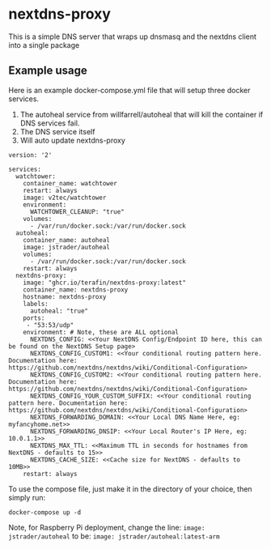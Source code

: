 # nextdns-proxy

This is a simple DNS server that wraps up dnsmasq and the nextdns client into a single package

## Example usage

Here is an example docker-compose.yml file that will setup three docker services.

1. The autoheal service from willfarrell/autoheal that will kill the container if DNS services fail.
2. The DNS service itself
3. Will auto update nextdns-proxy

```
version: '2'

services:
  watchtower:
    container_name: watchtower
    restart: always
    image: v2tec/watchtower
    environment:
      WATCHTOWER_CLEANUP: "true"
    volumes:
      - /var/run/docker.sock:/var/run/docker.sock
  autoheal:
    container_name: autoheal
    image: jstrader/autoheal
    volumes:
      - /var/run/docker.sock:/var/run/docker.sock
    restart: always
  nextdns-proxy:
    image: "ghcr.io/terafin/nextdns-proxy:latest"
    container_name: nextdns-proxy
    hostname: nextdns-proxy
    labels:
      autoheal: "true"
    ports:
     - "53:53/udp"
    environment: # Note, these are ALL optional
      NEXTDNS_CONFIG: <<Your NextDNS Config/Endpoint ID here, this can be found on the NextDNS Setup page>
      NEXTDNS_CONFIG_CUSTOM1: <<Your conditional routing pattern here. Documentation here: https://github.com/nextdns/nextdns/wiki/Conditional-Configuration>
      NEXTDNS_CONFIG_CUSTOM2: <<Your conditional routing pattern here. Documentation here: https://github.com/nextdns/nextdns/wiki/Conditional-Configuration>
      NEXTDNS_CONFIG_YOUR_CUSTOM_SUFFIX: <<Your conditional routing pattern here. Documentation here: https://github.com/nextdns/nextdns/wiki/Conditional-Configuration>
      NEXTDNS_FORWARDING_DOMAIN: <<Your Local DNS Name Here, eg: myfancyhome.net>>
      NEXTDNS_FORWARDING_DNSIP: <<Your Local Router's IP Here, eg: 10.0.1.1>>
      NEXTDNS_MAX_TTL: <<Maximum TTL in seconds for hostnames from NextDNS - defaults to 15>>
      NEXTDNS_CACHE_SIZE: <<Cache size for NextDNS - defaults to 10MB>>
    restart: always
```

To use the compose file, just make it in the directory of your choice, then simply run:

`docker-compose up -d`

Note, for Raspberry Pi deployment, change the line:
`image: jstrader/autoheal`
to be:
`image: jstrader/autoheal:latest-arm`
